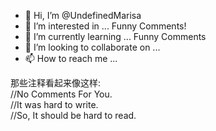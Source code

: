 - 👋 Hi, I’m @UndefinedMarisa
- 👀 I’m interested in ... Funny Comments!
- 🌱 I’m currently learning ... Funny Comments
- 💞️ I’m looking to collaborate on ...
- 📫 How to reach me ...

<!---
UndefinedMarisa/UndefinedMarisa is a ✨ special ✨ repository because its `README.md` (this file) appears on your GitHub profile.
You can click the Preview link to take a look at your changes.
--->

那些注释看起来像这样:   
//No Comments For You.  
//It was hard to write.  
//So, It should be hard to read.  
